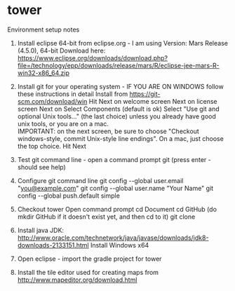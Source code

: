 # tower

Environment setup notes

1. Install eclipse 64-bit from eclipse.org - I am using Version: Mars Release (4.5.0), 64-bit
	Download here: https://www.eclipse.org/downloads/download.php?file=/technology/epp/downloads/release/mars/R/eclipse-jee-mars-R-win32-x86_64.zip

2. Install git for your operating system - IF YOU ARE ON WINDOWS follow these instructions in detail
	Install from https://git-scm.com/download/win
	Hit Next on welcome screen
	Next on license screen
	Next on Select Components (default is ok)
	Select "Use git and optional Unix tools..." (the last choice) unless you already have good unix tools, or you are on a mac.  
	IMPORTANT: on the next screen, be sure to choose "Checkout windows-style, commit Unix-style line endings".  On a mac, just choose the top choice.
	Hit Next

3. Test git command line - open a command prompt
	git (press enter - should see help)

4. Configure git command line
	git config --global user.email "you@example.com"
	git config --global user.name "Your Name"
	git config --global push.default simple

5. Checkout tower
   Open command prompt
   cd Document
   cd GitHub (do mkdir GitHub if it doesn't exist yet, and then cd to it)
   git clone 

6. Install java JDK: http://www.oracle.com/technetwork/java/javase/downloads/jdk8-downloads-2133151.html
	Install Windows x64

7. Open eclipse - import the gradle project for tower

8. Install the tile editor used for creating maps from http://www.mapeditor.org/download.html
